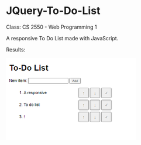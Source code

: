 # JQuery-To-Do-List


<p>Class: CS 2550 - Web Programming 1</p>

<p>A responsive To Do List made with JavaScript. </p>

<p>Results:</p>
<p><img src="ToDoList.png"></p>
